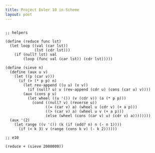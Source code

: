 ```yaml
---
title: Project Euler 10 in Scheme
layout: post
---
```


<pre><code>
;; helpers

(define (reduce func lst)
  (let loop ((val (car lst))
             (lst (cdr lst)))
    (if (null? lst) val
        (loop (func val (car lst)) (cdr lst)))))

(define (sieve n)
  (define (aux u v)
    (let ((p (car v)))
      (if (> (* p p) n)
        (let rev-append ((u u) (v v))
          (if (null? u) v (rev-append (cdr u) (cons (car u) v))))
        (aux (cons p u)
          (let wheel ((u '()) (v (cdr v)) (a (* p p)))
            (cond ((null? v) (reverse u))
                  ((= (car v) a) (wheel u (cdr v) (+ a p)))
                  ((> (car v) a) (wheel u v (+ a p)))
                  (else (wheel (cons (car v) u) (cdr v) a))))))))
  (aux '(2)
    (let range ((v '()) (k (if (odd? n) n (- n 1))))
      (if (< k 3) v (range (cons k v) (- k 2))))))

;; e10

(reduce + (sieve 2000000))
</code></pre>
